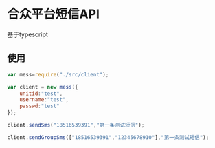 # 合众平台短信API

基于typescript

## 使用

```js
var mess=require("./src/client");

var client = new mess({
    unitid:"test",
    username:"test",
    passwd:"test"
});

client.sendSms("18516539391","第一条测试短信");

client.sendGroupSms(["18516539391","12345678910"],"第一条测试短信");
```

    

